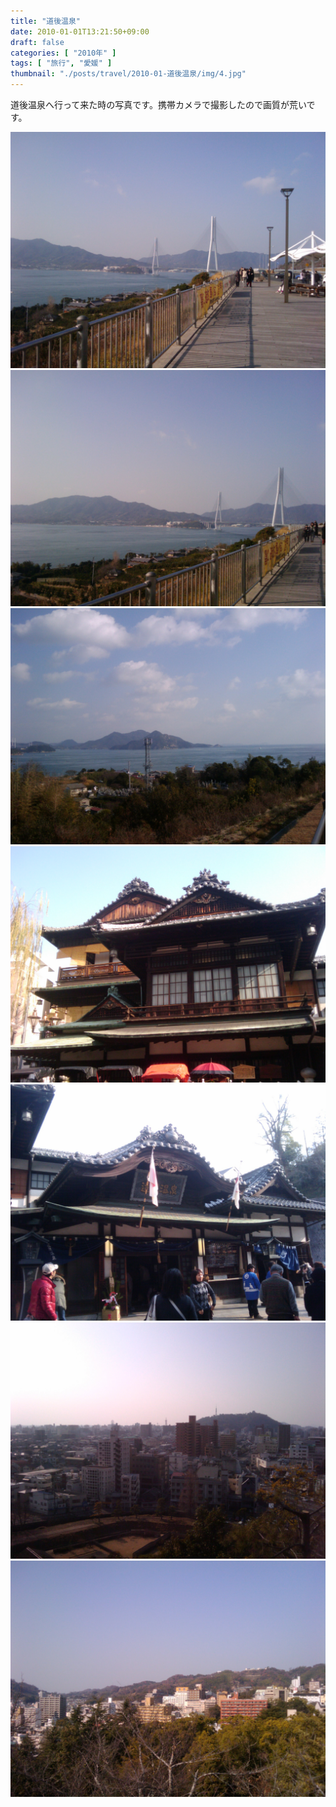 ```yaml
---
title: "道後温泉"
date: 2010-01-01T13:21:50+09:00
draft: false
categories: [ "2010年" ]
tags: [ "旅行", "愛媛" ]
thumbnail: "./posts/travel/2010-01-道後温泉/img/4.jpg"
---
```

道後温泉へ行って来た時の写真です。携帯カメラで撮影したので画質が荒いです。  
<!--more-->
![](./img/1.jpg)
![](./img/2.jpg)
![](./img/3.jpg)
![](./img/4.jpg)
![](./img/5.jpg)
![](./img/6.jpg)
![](./img/7.jpg)
